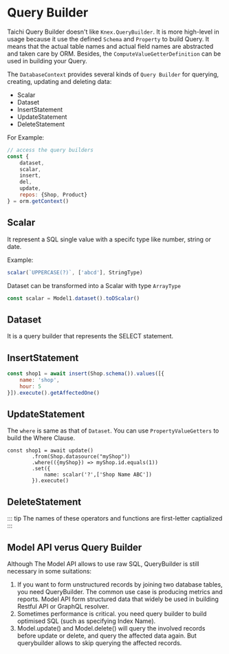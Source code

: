 # Query Builder

Taichi Query Builder doesn't like `Knex.QueryBuilder`. It is more high-level in usage because it use the defined `Schema` and `Property` to build Query. It means that the actual table names and actual field names are abstracted and taken care by ORM. Besides, the `ComputeValueGetterDefinition` can be used in building your Query.

The `DatabaseContext` provides several kinds of `Query Builder` for querying, creating, updating and deleting data:
- Scalar
- Dataset
- InsertStatement
- UpdateStatement
- DeleteStatement

For Example: 
```js
// access the query builders
const {
    dataset, 
    scalar,
    insert,
    del,
    update,
    repos: {Shop, Product} 
} = orm.getContext()
```


## Scalar
It represent a SQL single value with a specifc type like number, string or date.

Example:
```js
scalar(`UPPERCASE(?)`, ['abcd'], StringType)
```

Dataset can be transformed into a Scalar with type `ArrayType`

```js
const scalar = Model1.dataset().toDScalar()
```


## Dataset
It is a query builder that represents the SELECT statement.


## InsertStatement
```js
const shop1 = await insert(Shop.schema()).values([{
    name: 'shop',
    hour: 5
}]).execute().getAffectedOne()
```

## UpdateStatement


The `where` is same as that of `Dataset`. You can use `PropertyValueGetters` to build the Where Clause.

```js{3}
const shop1 = await update()
        .from(Shop.datasource("myShop"))
        .where(({myShop}) => myShop.id.equals(1))
        .set({
            name: scalar('?',['Shop Name ABC'])
        }).execute()
```

## DeleteStatement


::: tip
The names of these operators and functions are first-letter captialized
:::


## Model API verus Query Builder

Although The Model API allows to use raw SQL, QueryBuilder is still necessary in some suitations: 

1. If you want to form unstructured records by joining two database tables, you need QueryBuilder. The common use case is producing metrics and reports. Model API form structured data that widely be used in building Restful API or GraphQL resolver.
2. Sometimes performance is critical. you need query builder to build optimised SQL (such as specifying Index Name).
3. Model.update() and Model.delete() will query the involved records before update or delete, and query the affected data again. But querybuilder allows to skip querying the affected records.
